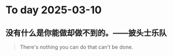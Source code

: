 
# To day 2025-03-10


## 没有什么是你能做却做不到的。——披头士乐队
> There's nothing you can do that can't be done.

    